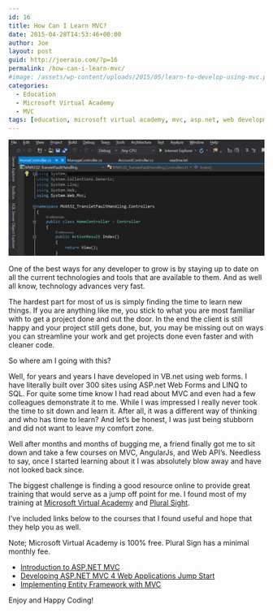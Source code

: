 ```yaml
---
id: 16
title: How Can I Learn MVC?
date: 2015-04-28T14:53:46+00:00
author: Joe
layout: post
guid: http://joeraio.com/?p=16
permalink: /how-can-i-learn-mvc/
#image: /assets/wp-content/uploads/2015/05/learn-to-develop-using-mvc.png
categories:
  - Education
  - Microsoft Virtual Academy
  - MVC
tags: [education, microsoft virtual academy, mvc, asp.net, web development]
---
```

![How Can I Learn MVC?](/assets/wp-content/uploads/2015/05/learn-to-develop-using-mvc.png)

One of the best ways for any developer to grow is by staying up to date on all the current technologies and tools that are available to them. And as well all know, technology advances very fast.

The hardest part for most of us is simply finding the time to learn new things. If you are anything like me, you stick to what you are most familiar with to get a project done and out the door. In the end the client is still happy and your project still gets done, but, you may be missing out on ways you can streamline your work and get projects done even faster and with cleaner code.

So where am I going with this?

Well, for years and years I have developed in VB.net using web forms. I have literally built over 300 sites using ASP.net Web Forms and LINQ to SQL. For quite some time know I had read about MVC and even had a few colleagues demonstrate it to me. While I was impressed I really never took the time to sit down and learn it. After all, it was a different way of thinking and who has time to learn? And let’s be honest, I was just being stubborn and did not want to leave my comfort zone.

Well after months and months of bugging me, a friend finally got me to sit down and take a few courses on MVC, AngularJs, and Web API’s. Needless to say, once I started learning about it I was absolutely blow away and have not looked back since.

The biggest challenge is finding a good resource online to provide great training that would serve as a jump off point for me. I found most of my training at [Microsoft Virtual Academy](http://www.microsoftvirtualacademy.com/) and [Plural Sight](http://www.pluralsight.com/).

I’ve included links below to the courses that I found useful and hope that they help you as well.

Note; Microsoft Virtual Academy is 100% free. Plural Sign has a minimal monthly fee.

  * [Introduction to ASP.NET MVC](http://www.microsoftvirtualacademy.com/training-courses/introduction-to-asp-net-mvc)
  * [Developing ASP.NET MVC 4 Web Applications Jump Start](http://www.microsoftvirtualacademy.com/training-courses/developing-asp-net-mvc-4-web-applications-jump-start)
  * [Implementing Entity Framework with MVC](http://www.microsoftvirtualacademy.com/training-courses/implementing-entity-framework-with-mvc)

Enjoy and Happy Coding!